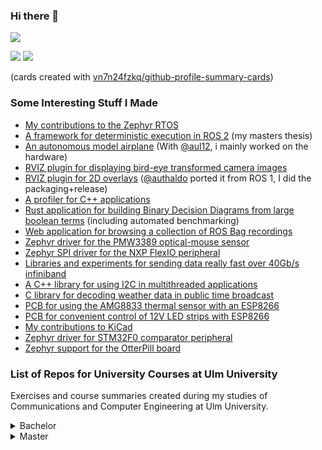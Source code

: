 ### Hi there 👋

![](http://github-profile-summary-cards.vercel.app/api/cards/profile-details?username=ottojo&theme=default)

![](http://github-profile-summary-cards.vercel.app/api/cards/stats?username=ottojo&theme=default)
![](http://github-profile-summary-cards.vercel.app/api/cards/most-commit-language?username=ottojo&theme=default&exclude=makefile)

(cards created with [vn7n24fzkq/github-profile-summary-cards](https://github.com/vn7n24fzkq/github-profile-summary-cards))

### Some Interesting Stuff I Made

* [My contributions to the Zephyr RTOS](https://github.com/zephyrproject-rtos/zephyr/pulls?q=is%3Apr+author%3Aottojo)
* [A framework for deterministic execution in ROS 2](https://github.com/uulm-mrm/ros2_def) (my masters thesis)
* [An autonomous model airplane](https://github.com/ToolboxPlane) (With [@aul12](https://github.com/aul12), i mainly worked on the hardware)
* [RVIZ plugin for displaying bird-eye transformed camera images](https://github.com/teamspatzenhirn/rviz_birdeye_display)
* [RVIZ plugin for 2D overlays](https://github.com/teamspatzenhirn/rviz_2d_overlay_plugins) ([@authaldo](https://github.com/authaldo) ported it from ROS 1, I did the packaging+release)
* [A profiler for C++ applications](https://github.com/ottojo/Profiler)
* [Rust application for building Binary Decision Diagrams from large boolean terms](https://github.com/ottojo/OBDDimal) (including automated benchmarking)
* [Web application for browsing a collection of ROS Bag recordings](https://github.com/teamspatzenhirn/rosbagBrowser)
* [Zephyr driver for the PMW3389 optical-mouse sensor](https://github.com/teamspatzenhirn/pmw3389_zephyr_driver)
* [Zephyr SPI driver for the NXP FlexIO peripheral](https://github.com/teamspatzenhirn/zephyr/blob/main/drivers/spi/spi_flexio.c)
* [Libraries and experiments for sending data really fast over 40Gb/s infiniband](https://github.com/ottojo/infiniband)
* [A C++ library for using I2C in multithreaded applications](https://github.com/ottojo/I2C)
* [C library for decoding weather data in public time broadcast](https://github.com/ottojo/MeteoDecode)
* [PCB for using the AMG8833 thermal sensor with an ESP8266](https://github.com/ottojo/amg8833)
* [PCB for convenient control of 12V LED strips with ESP8266](https://github.com/ottojo/wifiblink)
* [My contributions to KiCad](https://gitlab.com/groups/kicad/-/merge_requests?scope=all&state=all&author_username=ottojo)
* [Zephyr driver for STM32F0 comparator peripheral](https://github.com/ottojo/zephyr_stm32_comp)
* [Zephyr support for the OtterPill board](https://github.com/ottojo/otterpill_zephyr)

### List of Repos for University Courses at Ulm University
Exercises and course summaries created during my studies of Communications and Computer Engineering at Ulm University.

<details>
  <summary>Bachelor</summary>

#### Maths
* HM2/3: Gemeinsame Arbeit von Luca, Simon, Marco und mir: [Zusammenfassung des Lineare Algebra Teil von HM2](https://github.com/ottojo/lineare-algebra-zusammenfassung), [Zusammenfassung HM2/3](https://github.com/Marco5de/HM2-3_Zusammenfassung)
* Angewandte Stochastik 1: [sehr unvollständige Vorlesungsnotizen](https://ottojo.github.io/AngewandteStochastik1/main.pdf)

#### Computer Science
* Einführung in die Informatik: [Kurze Notizen zur Übung](https://github.com/ottojo/EidIZusammenfassung), [Abgegebene Übungsblätter](https://github.com/ottojo/EidI)
* Grundlagen der Rechnerarchitektur: [Übungsblätter von Dominik und mir](https://github.com/ottojo/GdRa)
* Grundlagen der Betriebssysteme: [2 Versuche aus dem Labor](https://github.com/ottojo/GdBs-Labor)
* Programmierung von Systemen: [Java Programmieraufgaben](https://github.com/ottojo/PvS)
* Grundlagen der Rechnernetze: [Programmieraufgaben von Marco, Luca und mir](https://github.com/ottojo/GRN)
* Computer Vision 1: [Very incomplete summary](https://github.com/ottojo/CV_Summary), [Exercises from Dominik and me](https://github.com/ottojo/CV1)
* Neuroinformatik: [Zusammenfassung von Dominik, Marco, Luca, Carolin und mir](https://github.com/ottojo/ENI_Summary)
* Systemnahe Software 1: [Memory Allocator Projekt, von Luca, Marco, Dominik und mir](https://github.com/ottojo/SS1_MemoryManagement), [meine Übungen](https://github.com/ottojo/SS1)
* Software Praktikum: [Ein paar Diagramme vom Einzelprojekt](https://ottojo.github.io/SoPra-Exercises/), [alles vom Teamprojekt](https://github.com/SoPra-Team-17)

#### Electrical Engineering
* Grundpraktikum Elektrotechnik: [Auswertung der Experimente, mit Luca](https://github.com/ottojo/GPET)
* Microcontroller Praktikum: [Alles, von Simon und mir](https://github.com/ottojo/HWP)
* Nachrichtentechnik: [Übungen](https://github.com/ottojo/ENI)
* Hochfrequenzübertragungstechnik: [Halbfertige Zusammenfassung](https://github.com/ottojo/EHf)

#### Thesis
* Thesis: [Breaking Physical Unclonable Functions using Neural Networks](https://jonasotto.com/BA_Otto.pdf)

</details>

<details>
  <summary>Master</summary>

* Architectures of Distributed Internet Services: [Text Only Summary](https://ottojo.github.io/ADIS_Summary/), [Assignments](https://github.com/ottojo/ADIS)
* Compilerbau: [Übungen P1 und P2](https://github.com/ottojo/Compilerbau)
* Heterogenous and Parallel Computing Infrastructures: [Final Essay on Parallelization](https://ottojo.github.io/HPCI/hpci.pdf)
* High Performance Computing 1: [Lab sessions](https://github.com/ottojo/HPC1)
* Sicherheit in IT Systemen: [Lecture notes](https://ottojo.github.io/SIT/main.pdf)
* SystemC: [Exercises 2 and 4](https://github.com/ottojo/SystemC), [some random SystemC bits](https://github.com/ottojo/SystemC-Stuff)
* Architektur eingebetteter Systeme: [Vorlesungsnotizen](https://ottojo.github.io/ArchitekturEingebetteterSysteme/vl.html) und ["Portfolio" (Manche Vorlesungen, Übungen, Zusatzthema Python HDL)](https://ottojo.github.io/ArchitekturEingebetteterSysteme/)
* Thesis: [Enabling Reproducibility in ROS 2 by Ensuring Sequence Deterministic Callback Execution](https://uulm-mrm.github.io/ros2_def/thesis/main.html)

</details>
